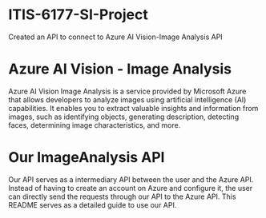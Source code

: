 # ITIS-6177-SI-Project
Created an API to connect to  Azure AI Vision-Image Analysis API 
# Azure AI Vision - Image Analysis 
Azure AI Vision Image Analysis is a service provided by Microsoft Azure that allows developers to analyze images using artificial intelligence (AI) capabilities. It enables you to extract valuable insights and information from images, such as identifying objects, generating description, detecting faces, determining image characteristics, and more.
# Our ImageAnalysis API
Our API serves as a intermediary API between the user and the Azure API. Instead of having to create an account on Azure and configure it, the user can directly send the requests through our API to the Azure API. This README serves as a detailed guide to use our API.
